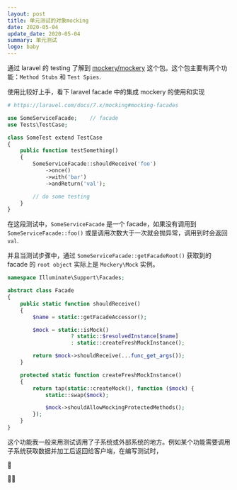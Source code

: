 ```yaml
---
layout: post
title: 单元测试的对象mocking
date: 2020-05-04
update_date: 2020-05-04
summary: 单元测试
logo: baby
---
```


通过 laravel 的 testing 了解到 [mockery/mockery](https://github.com/mockery/mockery) 这个包。这个包主要有两个功能：`Method Stubs` 和 `Test Spies`. 

使用比较好上手，看下 laravel facade 中的集成 mockery 的使用和实现

```php
# https://laravel.com/docs/7.x/mocking#mocking-facades

use SomeServiceFacade;    // facade
use Tests\TestCase;

class SomeTest extend TestCase
{
    public function testSomething()
    {
        SomeServiceFacade::shouldReceive('foo')
            ->once()
            ->with('bar')
            ->andReturn('val');

        // do some testing
    }
}
```

在这段测试中，`SomeServiceFacade` 是一个 facade，如果没有调用到 `SomeServiceFacade::foo()` 或是调用次数大于一次就会抛异常，调用到时会返回 `val`. 

并且当测试步骤中，通过 `SomeServiceFacade::getFacadeRoot()` 获取到的 facade 的 `root object` 实际上是 `Mockery\Mock` 实例。

```php
namespace Illuminate\Support\Facades;

abstract class Facade
{
    public static function shouldReceive()
    {
        $name = static::getFacadeAccessor();

        $mock = static::isMock()
                    ? static::$resolvedInstance[$name]
                    : static::createFreshMockInstance();

        return $mock->shouldReceive(...func_get_args());
    }

    protected static function createFreshMockInstance()
    {
        return tap(static::createMock(), function ($mock) {
            static::swap($mock);

            $mock->shouldAllowMockingProtectedMethods();
        });
    }
}
```

这个功能我一般来用测试调用了子系统或外部系统的地方。例如某个功能需要调用子系统获取数据并加工后返回给客户端，在编写测试时，









